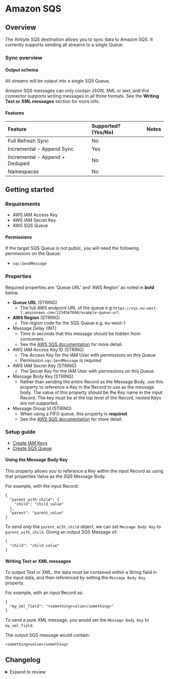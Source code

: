 # Amazon SQS

## Overview

The Airbyte SQS destination allows you to sync data to Amazon SQS. It currently supports sending all
streams to a single Queue.

### Sync overview

#### Output schema

All streams will be output into a single SQS Queue.

Amazon SQS messages can only contain JSON, XML or text, and this connector supports writing messages
in all three formats. See the **Writing Text or XML messages** section for more info.

#### Features

| Feature                        | Supported?\(Yes/No\) | Notes |
| :----------------------------- | :------------------- | :---- |
| Full Refresh Sync              | No                   |       |
| Incremental - Append Sync      | Yes                  |       |
| Incremental - Append + Deduped | No                   |       |
| Namespaces                     | No                   |       |

## Getting started

### Requirements

- AWS IAM Access Key
- AWS IAM Secret Key
- AWS SQS Queue

#### Permissions

If the target SQS Queue is not public, you will need the following permissions on the Queue:

- `sqs:SendMessage`

### Properties

Required properties are 'Queue URL' and 'AWS Region' as noted in **bold** below.

- **Queue URL** (STRING)
  - The full AWS endpoint URL of the queue
    e.g.`https://sqs.eu-west-1.amazonaws.com/1234567890/example-queue-url`
- **AWS Region** (STRING)
  - The region code for the SQS Queue e.g. eu-west-1
- Message Delay (INT)
  - Time in seconds that this message should be hidden from consumers.
  - See the
    [AWS SQS documentation](https://docs.aws.amazon.com/AWSSimpleQueueService/latest/SQSDeveloperGuide/sqs-message-timers.html)
    for more detail.
- AWS IAM Access Key ID (STRING)
  - The Access Key for the IAM User with permissions on this Queue
  - Permission `sqs:SendMessage` is required
- AWS IAM Secret Key (STRING)
  - The Secret Key for the IAM User with permissions on this Queue
- Message Body Key (STRING)
  - Rather than sending the entire Record as the Message Body, use this property to reference a Key
    in the Record to use as the message body. The value of this property should be the Key name in
    the input Record. The key must be at the top level of the Record, nested Keys are not supported.
- Message Group Id (STRING)
  - When using a FIFO queue, this property is **required**.
  - See the
    [AWS SQS documentation](https://docs.aws.amazon.com/AWSSimpleQueueService/latest/SQSDeveloperGuide/using-messagegroupid-property.html)
    for more detail.

### Setup guide

- [Create IAM Keys](https://aws.amazon.com/premiumsupport/knowledge-center/create-access-key/)
- [Create SQS Queue](https://docs.aws.amazon.com/AWSSimpleQueueService/latest/SQSDeveloperGuide/sqs-getting-started.html#step-create-queue)

#### Using the Message Body Key

This property allows you to reference a Key within the input Record as using that properties Value
as the SQS Message Body.

For example, with the input Record:

```
{
  "parent_with_child": {
    "child": "child_value"
  },
  "parent": "parent_value"
}
```

To send _only_ the `parent_with_child` object, we can set `Message Body Key` to `parent_with_child`.
Giving an output SQS Message of:

```
{
  "child": "child_value"
}
```

#### Writing Text or XML messages

To output Text or XML, the data must be contained within a String field in the input data, and then
referenced by setting the `Message Body Key` property.

For example, with an input Record as:

```
{
  "my_xml_field": "<something>value</something>"
}
```

To send a pure XML message, you would set the `Message Body Key` to `my_xml_field`.

The output SQS message would contain:

```
<something>value</something>
```

## Changelog

<details>
  <summary>Expand to review</summary>

| Version | Date       | Pull Request                                              | Subject                           |
|:--------|:-----------| :-------------------------------------------------------- | :-------------------------------- |
| 0.1.18 | 2024-10-19 | [43913](https://github.com/airbytehq/airbyte/pull/43913) | Update dependencies |
| 0.1.17 | 2024-08-22 | [44530](https://github.com/airbytehq/airbyte/pull/44530) | Update test dependencies |
| 0.1.16 | 2024-08-03 | [43278](https://github.com/airbytehq/airbyte/pull/43278) | Update dependencies |
| 0.1.15 | 2024-07-27 | [42795](https://github.com/airbytehq/airbyte/pull/42795) | Update dependencies |
| 0.1.14 | 2024-07-20 | [42165](https://github.com/airbytehq/airbyte/pull/42165) | Update dependencies |
| 0.1.13 | 2024-07-13 | [41733](https://github.com/airbytehq/airbyte/pull/41733) | Update dependencies |
| 0.1.12 | 2024-07-10 | [41439](https://github.com/airbytehq/airbyte/pull/41439) | Update dependencies |
| 0.1.11 | 2024-07-09 | [41237](https://github.com/airbytehq/airbyte/pull/41237) | Update dependencies |
| 0.1.10 | 2024-07-06 | [40960](https://github.com/airbytehq/airbyte/pull/40960) | Update dependencies |
| 0.1.9 | 2024-06-29 | [40622](https://github.com/airbytehq/airbyte/pull/40622) | Update dependencies |
| 0.1.8 | 2024-06-27 | [40215](https://github.com/airbytehq/airbyte/pull/40215) | Replaced deprecated AirbyteLogger with logging.Logger |
| 0.1.7 | 2024-06-26 | [40536](https://github.com/airbytehq/airbyte/pull/40536) | Update dependencies |
| 0.1.6 | 2024-06-25 | [40461](https://github.com/airbytehq/airbyte/pull/40461) | Update dependencies |
| 0.1.5 | 2024-06-22 | [40075](https://github.com/airbytehq/airbyte/pull/40075) | Update dependencies |
| 0.1.4 | 2024-06-04 | [39070](https://github.com/airbytehq/airbyte/pull/39070) | [autopull] Upgrade base image to v1.2.1 |
| 0.1.3 | 2024-05-21 | [38493](https://github.com/airbytehq/airbyte/pull/38493) | [autopull] base image + poetry + up_to_date |
| 0.1.2   | 2024-03-05 | [#35838](https://github.com/airbytehq/airbyte/pull/35838) | Un-archive connector              |
| 0.1.1   | 2024-01-03 | [#33924](https://github.com/airbytehq/airbyte/pull/33924) | Add new ap-southeast-3 AWS region |
| 0.1.0   | 2021-10-27 | [#0000](https://github.com/airbytehq/airbyte/pull/0000)   | Initial version                   |

</details>
